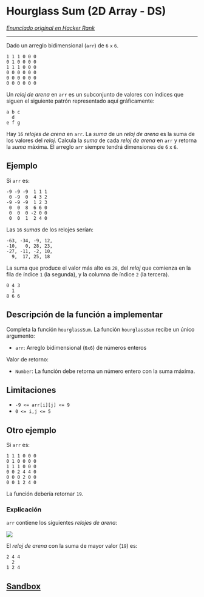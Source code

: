 # Hourglass Sum (2D Array - DS)

[_Enunciado original en Hacker Rank_](https://www.hackerrank.com/challenges/2d-array/problem)

***

Dado un arreglo bidimensional (`arr`) de `6` `x` `6`.


```
1 1 1 0 0 0
0 1 0 0 0 0
1 1 1 0 0 0
0 0 0 0 0 0
0 0 0 0 0 0
0 0 0 0 0 0
```

Un _reloj de arena_ en `arr` es un subconjunto de valores con índices que siguen
el siguiente patrón representado aquí gráficamente:

```
a b c
  d
e f g
```

Hay `16` _relojes de arena_ en `arr`. La _suma_ de un _reloj de arena_ es la
suma de los valores del _reloj_. Calcula la _suma_ de cada _reloj de arena_ en
`arr` y retorna la _suma_ máxima. El arreglo `arr` siempre tendrá dimensiones de
`6` `x` `6`.

## Ejemplo

Si `arr` es:

```
-9 -9 -9  1 1 1
 0 -9  0  4 3 2
-9 -9 -9  1 2 3
 0  0  8  6 6 0
 0  0  0 -2 0 0
 0  0  1  2 4 0
```

Las `16` _sumas_ de los relojes serían:

```
-63, -34, -9, 12,
-10,   0, 28, 23,
-27, -11, -2, 10,
  9,  17, 25, 18
```

La suma que produce el valor más alto es `28`, del _reloj_ que comienza en la
fila de índice `1` (la segunda), y la columna de índice `2` (la tercera).

```
0 4 3
  1
8 6 6
```

## Descripción de la función a implementar

Completa la función `hourglassSum`. La función `hourglassSum` recibe un único
argumento:

- `arr`: Arreglo bidimensional (`6x6`) de números enteros

Valor de retorno:

- `Number`: La función debe retorna un número entero con la suma máxima.

## Limitaciones

* `-9 <= arr[i][j] <= 9`
* `0 <= i,j <= 5`

## Otro ejemplo

Si `arr` es:

```
1 1 1 0 0 0
0 1 0 0 0 0
1 1 1 0 0 0
0 0 2 4 4 0
0 0 0 2 0 0
0 0 1 2 4 0
```

La función debería retornar `19`.

### Explicación

`arr` contiene los siguientes _relojes de arena_:

![](https://s3.amazonaws.com/hr-assets/0/1534256743-35b846ad4a-hourglasssum.png)

El _reloj de arena_ con la suma de mayor valor (`19`) es:

```
2 4 4
  2
1 2 4
```

## [Sandbox](https://lab.cs50.io/Laboratoria/job-application-public/cs50/02-tech-mentoring/exercises/14-hour-glass/boilerplate/)
